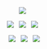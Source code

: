 <p align="center">
        <p align="center">
            <a align="center">
                <img align="center" src="https://img.shields.io/badge/ ㅤ  ㅤ  ㅤ  ㅤ  ㅤ  ㅤ  ㅤ  ㅤ ㅤ  ㅤ  constantly evolving ㅤ ㅤ     ㅤ  ㅤ ㅤ ㅤ  ㅤ  ㅤ  ㅤ  ㅤ -black?&style=for-the-badge"/>
            </a> &nbsp;    
        </p>
        <p align="center">
            <a align="center">
                <img align="center" src="https://img.shields.io/badge/offensive security-black?&style=for-the-badge&logo=hackaday&logoColor=white"/>
            </a> &nbsp;
            <a align="center">
                <img align="center" src="https://img.shields.io/badge/sysadmin-black?&style=for-the-badge&logo=linux&logoColor=white"/>
            </a> &nbsp;
            <a align="center">
                <img align="center" src="https://img.shields.io/badge/back end-black?&style=for-the-badge&logo=stackoverflow&logoColor=white"/>
            </a> &nbsp;         
        </p>
        <p align="center">
            <a align="center">
                <img align="center" src="https://img.shields.io/badge/javascript-black?&style=for-the-badge&logo=javascript&logoColor=white"/>
            </a> &nbsp;
            <a align="center">
                <img align="center" src="https://img.shields.io/badge/ruby-black?&style=for-the-badge&logo=ruby&logoColor=white"/>
            </a> &nbsp;
            <a align="center">
                <img align="center" src="https://img.shields.io/badge/bash-black?&style=for-the-badge&logo=gnu-bash&logoColor=white"/>
            </a>        
        </p>        
    </p>
</p>
